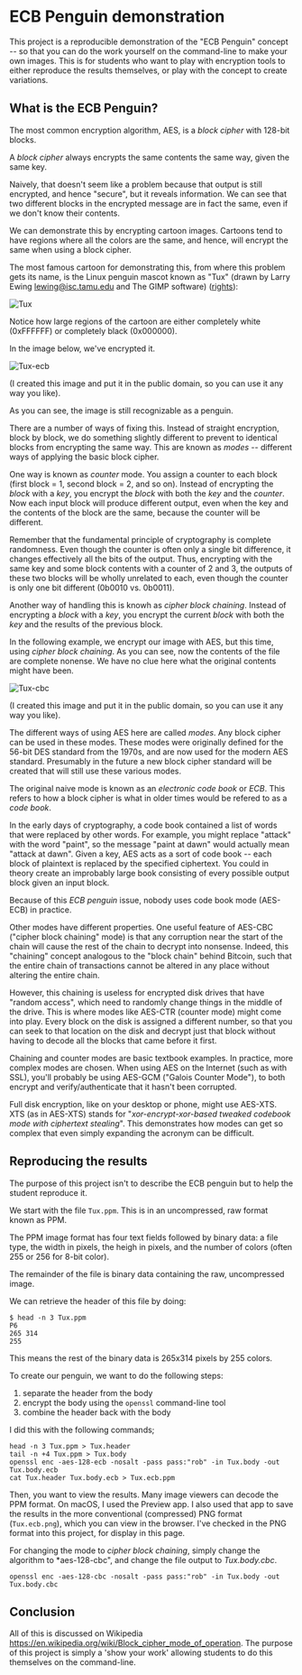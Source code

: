 # ECB Penguin demonstration

This project is a reproducible demonstration of the "ECB Penguin" concept
-- so that you can do the work yourself on the command-line to make your
own images.
This is for students who want to play with encryption tools to either
reproduce the results themselves, or play with the concept to create
variations.

## What is the ECB Penguin?

The most common encryption algorithm, AES, is a *block cipher* with
128-bit blocks.

A *block cipher* always encrypts the same contents the same way, given
the same key.

Naively, that doesn't seem like a problem because that output is still
encrypted, and hence "secure", but it reveals information. We can see that
two different blocks in the encrypted message are in fact the same, even
if we don't know their contents.

We can demonstrate this by encrypting cartoon images. Cartoons tend to have
regions where all the colors are the same, and hence, will encrypt the same
when using a block cipher.

The most famous cartoon for demonstrating this, from where this problem gets
its name, is the Linux penguin mascot known as "Tux" (drawn by Larry Ewing lewing@isc.tamu.edu and The GIMP 
software) ([rights](https://commons.wikimedia.org/wiki/File:Tux.png)):

![Tux](/Tux.png)

Notice how large regions of the cartoon are either completely white (0xFFFFFF)
or completely black (0x000000).

In the image below, we've encrypted it.

![Tux-ecb](/Tux.ecb.png)

(I created this image and put it in the public domain, so you can use it any way
you like).

As you can see, the image is still recognizable as a penguin. 

There are a number of ways of fixing this. Instead of straight encryption,
block by block, we do something slightly different to prevent to identical
blocks from encrypting the same way. This are known as *modes* -- different
ways of applying the basic block cipher.

One way is known as *counter* mode.
You assign a counter to each block (first block = 1, second block = 2, and so on).
Instead of encrypting the *block* with a *key*, you encrypt the *block* with
both the *key* and the *counter*. Now each input block will produce different output,
even when the key and the contents of the block are the same, because the counter will
be different.

Remember that the fundamental principle of cryptography is complete randomness. Even
though the counter is often only a single bit difference, it changes effectively all
the bits of the output. Thus, encrypting with the same key and some block contents
with a counter of 2 and 3, the outputs of these two blocks will be wholly unrelated
to each, even though the counter is only one bit different (0b0010 vs. 0b0011).

Another way of handling this is knowh as *cipher block chaining*.
Instead of encrypting a *block* with a *key*, you encrypt the current *block* with
both the *key* and the results of the previous block.

In the following example, we encrypt our image with AES, but this time, using
*cipher block chaining*. As you can see, now the contents of the file are complete
nonense. We have no clue here what the original contents might have been.

![Tux-cbc](/Tux.cbc.png)

(I created this image and put it in the public domain, so you can use it any way
you like).

The different ways of using AES here are called *modes*. Any block cipher can be
used in these modes. These modes were originally defined for the 56-bit DES standard
from the 1970s, and are now used for the modern AES standard. Presumably in the future
a new block cipher standard will be created that will still use these various modes.

The original naive mode is known as an *electronic code book* or *ECB*. This refers
to how a block cipher is what in older times would be refered to as a *code book*.

In the early
days of cryptography, a code book contained a list of words that were replaced by
other words. For example, you might replace "attack" with the word "paint", so 
the message "paint at dawn" would actually mean "attack at dawn". Given a key,
AES acts as a sort of code book -- each block of plaintext is replaced by 
the specified ciphertext. You could in theory create an improbably large book
consisting of every possible output block given an input block.

Because of this *ECB penguin* issue, nobody uses code book mode (AES-ECB) in 
practice.

Other modes have different properties. One useful feature of AES-CBC
("cipher block chaining" mode) is that any corruption near the start of the chain
will cause the rest of the chain to decrypt into nonsense. Indeed, this "chaining"
concept analogous to the "block chain" behind Bitcoin, such that the entire chain
of transactions cannot be altered in any place without altering the entire chain.

However, this chaining is useless for encrypted disk drives that have "random access",
which need to randomly change things in the middle of the drive. This is where
modes like AES-CTR (counter mode) might come into play. Every block on the disk
is assigned a different number, so that you can seek to that location on the disk
and decrypt just that block without having to decode all the blocks that came before
it first.

Chaining and counter modes are basic textbook examples. In practice, more complex
modes are chosen. When using AES on the Internet (such as with SSL), you'll probably
be using AES-GCM ("Galois Counter Mode"), to both encrypt and verify/authenticate
that it hasn't been corrupted.

Full disk encryption, like on your desktop or phone, might use AES-XTS.
XTS (as in AES-XTS)
stands for "*xor-encrypt-xor-based tweaked codebook mode with ciphertext stealing*".
This demonstrates how modes can get so complex that even simply expanding the
acronym can be difficult.

## Reproducing the results

The purpose of this project isn't to describe the ECB penguin but to help the student
reproduce it.

We start with the file `Tux.ppm`. This is in an uncompressed, raw format known as PPM.

The PPM image format has four text fields followed by binary data: a file type, the
width in pixels, the heigh in pixels, and the number of colors (often 255 or 256 for
8-bit color).

The remainder of the file is binary data containing the raw, uncompressed image.

We can retrieve the header of this file by doing:

    $ head -n 3 Tux.ppm
    P6
    265 314
    255

This means the rest of the binary data is 265x314 pixels by 255 colors.

To create our penguin, we want to do the following steps:
  1. separate the header from the body
  2. encrypt the body using the `openssl` command-line tool
  3. combine the header back with the body
  
I did this with the following commands;

    head -n 3 Tux.ppm > Tux.header
    tail -n +4 Tux.ppm > Tux.body
    openssl enc -aes-128-ecb -nosalt -pass pass:"rob" -in Tux.body -out Tux.body.ecb
    cat Tux.header Tux.body.ecb > Tux.ecb.ppm
  
Then, you want to view the results. Many image viewers can decode the PPM format.
On macOS, I used the Preview app. I also used that app to save the results in
the more conventional (compressed) PNG format (`Tux.ecb.png`), which you can view in the browser.
I've checked in the PNG format into this project, for display in this page.

For changing the mode to *cipher block chaining*, simply change the algorithm to
*aes-128-cbc", and change the file output to *Tux.body.cbc*.

    openssl enc -aes-128-cbc -nosalt -pass pass:"rob" -in Tux.body -out Tux.body.cbc
  
## Conclusion

All of this is discussed on Wikipedia https://en.wikipedia.org/wiki/Block_cipher_mode_of_operation.
The purpose of this project is simply a 'show your work' allowing students
to do this themselves on the command-line.





